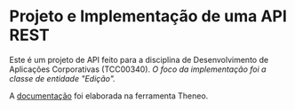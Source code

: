# Projeto e Implementação de uma API REST

Este é um projeto de API feito para a disciplina de Desenvolvimento de Aplicações Corporativas (TCC00340). _O foco da implementação foi a classe de entidade "Edição"._

A [documentação](https://app.theneo.io/uff/trabalho-tcc00340/projeto-e-implementacao-de-uma-api-rest) foi elaborada na ferramenta Theneo.
